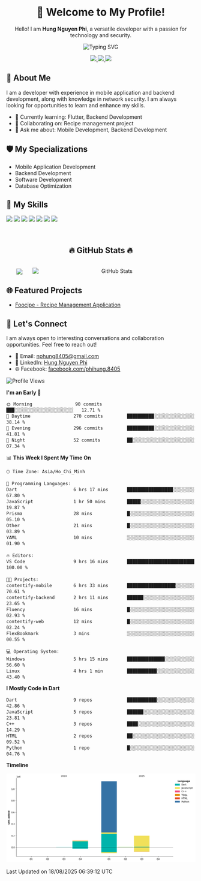 <div align="center">
  <h1>👋 Welcome to My Profile!</h1>
  <p>Hello! I am <strong>Hung Nguyen Phi</strong>, a versatile developer with a passion for technology and security.</p>
  <img src="https://readme-typing-svg.herokuapp.com?size=25&duration=2500&color=8C43EA&vCenter=true&width=450&height=40&lines=Mobile+Developer+%7C+Backend+Developer+%7C+Cyber+Security" alt="Typing SVG" />
</div>

<p align="center">
  <a href="https://vn.linkedin.com/in/hung-nguyen-phi">
    <img src="https://img.shields.io/badge/-LinkedIn-0077B5?style=for-the-badge&logo=Linkedin&logoColor=white"/>
  </a>
  <a href="https://www.facebook.com/phihung.8405">
    <img src="https://img.shields.io/badge/-Facebook-1877F2?style=for-the-badge&logo=Facebook&logoColor=white"/>
  </a>
  <a href="mailto:nphung8405@gmail.com">
    <img src="https://img.shields.io/badge/-Email-D14836?style=for-the-badge&logo=Gmail&logoColor=white"/>
  </a>
</p>

## 🚀 About Me

I am a developer with experience in mobile application and backend development, along with knowledge in network security. I am always looking for opportunities to learn and enhance my skills.

- 🌱 Currently learning: Flutter, Backend Development
- 👯 Collaborating on: Recipe management project
- 💬 Ask me about: Mobile Development, Backend Development

## 🛡️ My Specializations

- Mobile Application Development
- Backend Development
- Software Development
- Database Optimization

## 🌟 My Skills

![](https://img.shields.io/badge/-Dart-0175C2?style=flat-square&logo=dart&logoColor=white)
![](https://img.shields.io/badge/-Flutter-02569B?style=flat-square&logo=flutter&logoColor=white)
![](https://img.shields.io/badge/-Node.js-8CC84B?style=flat-square&logo=node.js&logoColor=white)
![](https://img.shields.io/badge/-JavaScript-F7DF1E?style=flat-square&logo=javascript&logoColor=black)
![](https://img.shields.io/badge/-Python-3776AB?style=flat-square&logo=Python&logoColor=white)
![](https://img.shields.io/badge/-PostgreSQL-336791?style=flat-square&logo=postgresql&logoColor=white)
![](https://img.shields.io/badge/-MongoDB-47A248?style=flat-square&logo=mongodb&logoColor=white)

<br>
<h2 align="center">🔥 GitHub Stats 🔥</h2>
<!-- https://github.com/anuraghazra/github-readme-stats -->
<br>
<div align=center>
  <a href="#" title="BenjaminHung8405">
    <img width="315" align="center" src="https://github-readme-stats.vercel.app/api/top-langs/?username=BenjaminHung8405&hide=c%23,powershell,Mathematica,Ruby,Objective-C,Objective-C%2b%2b,Cuda&title_color=61dafb&text_color=ffffff&icon_color=61dafb&bg_color=20232a&langs_count=8&layout=compact&border_color=61dafb&hide_border=true" />
  </a>
  <a href="#" title="BenjaminHung8405">
    <img align="right" width="434" src="https://github-readme-stats.vercel.app/api?username=BenjaminHung8405&count_private=true&show_icons=true&theme=tokyonight" alt="GitHub Stats" />
  </a>
</div>

## 🌐 Featured Projects

- [Foocipe - Recipe Management Application](https://github.com/BenjaminHung8405/foocipe-cooking-app)

## 🤝 Let's Connect

I am always open to interesting conversations and collaboration opportunities. Feel free to reach out!

- 📧 Email: nphung8405@gmail.com
- 💼 LinkedIn: [Hung Nguyen Phi](https://vn.linkedin.com/in/hung-nguyen-phi)
- 🌐 Facebook: [facebook.com/phihung.8405](https://www.facebook.com/phihung.8405)

<!--START_SECTION:waka-->
![Profile Views](http://img.shields.io/badge/Profile%20Views-19-blue)

**I'm an Early 🐤** 

```text
🌞 Morning                90 commits          ███░░░░░░░░░░░░░░░░░░░░░░   12.71 % 
🌆 Daytime                270 commits         ██████████░░░░░░░░░░░░░░░   38.14 % 
🌃 Evening                296 commits         ██████████░░░░░░░░░░░░░░░   41.81 % 
🌙 Night                  52 commits          ██░░░░░░░░░░░░░░░░░░░░░░░   07.34 % 
```


📊 **This Week I Spent My Time On** 

```text
🕑︎ Time Zone: Asia/Ho_Chi_Minh

💬 Programming Languages: 
Dart                     6 hrs 17 mins       █████████████████░░░░░░░░   67.80 % 
JavaScript               1 hr 50 mins        █████░░░░░░░░░░░░░░░░░░░░   19.87 % 
Prisma                   28 mins             █░░░░░░░░░░░░░░░░░░░░░░░░   05.10 % 
Other                    21 mins             █░░░░░░░░░░░░░░░░░░░░░░░░   03.89 % 
YAML                     10 mins             ░░░░░░░░░░░░░░░░░░░░░░░░░   01.90 % 

🔥 Editors: 
VS Code                  9 hrs 16 mins       █████████████████████████   100.00 % 

🐱‍💻 Projects: 
contentify-mobile        6 hrs 33 mins       ██████████████████░░░░░░░   70.61 % 
contentify-backend       2 hrs 11 mins       ██████░░░░░░░░░░░░░░░░░░░   23.65 % 
Fluency                  16 mins             █░░░░░░░░░░░░░░░░░░░░░░░░   02.93 % 
contentify-web           12 mins             █░░░░░░░░░░░░░░░░░░░░░░░░   02.24 % 
FlexBookmark             3 mins              ░░░░░░░░░░░░░░░░░░░░░░░░░   00.55 % 

💻 Operating System: 
Windows                  5 hrs 15 mins       ██████████████░░░░░░░░░░░   56.60 % 
Linux                    4 hrs 1 min         ███████████░░░░░░░░░░░░░░   43.40 % 
```

**I Mostly Code in Dart** 

```text
Dart                     9 repos             ███████████░░░░░░░░░░░░░░   42.86 % 
JavaScript               5 repos             ██████░░░░░░░░░░░░░░░░░░░   23.81 % 
C++                      3 repos             ████░░░░░░░░░░░░░░░░░░░░░   14.29 % 
HTML                     2 repos             ██░░░░░░░░░░░░░░░░░░░░░░░   09.52 % 
Python                   1 repo              █░░░░░░░░░░░░░░░░░░░░░░░░   04.76 % 
```



**Timeline**

![Lines of Code chart](https://raw.githubusercontent.com/BenjaminHung8405/BenjaminHung8405/main/assets/bar_graph.png)


 Last Updated on 18/08/2025 06:39:12 UTC
<!--END_SECTION:waka-->
